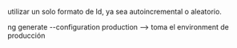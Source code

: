 

utilizar un solo formato de Id, ya sea autoincremental o aleatorio.



ng generate --configuration production --> toma el environment de producción
